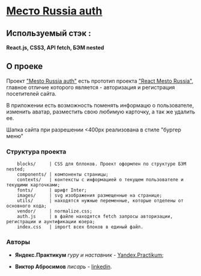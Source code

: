 # [Место Russia auth](https://v1ktorbro.github.io/react-mesto-auth/index.html)

## Используемый стэк :

**React.js, CSS3, API fetch, БЭМ nested**

## О проеке

Проект ["Mesto Russia auth"](https://v1ktorbro.github.io/react-mesto-auth/index.html) есть прототип проекта ["React Mesto Russia"](https://v1ktorbro.github.io/mesto-react/index.html), главное отличие которого является - авторизация и регистрация посетителей сайта.

В приложении есть возможность поменять информацю о пользователе, изменить аватар, разместить свою любимую карточку, а так же удалить ее.

Шапка сайта при разрешении <400px реализована в стиле "бургер меню"

### Структура проекта

        blocks/     | CSS для бллоков. Проект оформлен по структуре БЭМ nested;
        components/ | компоненты страницы;
        contexts/   | контексты с информацией о текущем пользователе и текущими карточками;
        fonts/      | шрифт Inter;
        images/     | svg изображения размещенные на странице;
        utils/      | находятся нужные переменные, которые отделены от основного кода;
        vendor/     | normalize.css;
        auth.js     | в файле находятся fetch запросы авторизации, регистрации и аунтификации юзера;
        index.css   | import всех блоков в единый файл.


### Авторы

* **Яндекс.Практикум** *гуру и наставник* - [Yandex.Practikum](https://praktikum.yandex.ru);

* **Виктор Абросимов** *писарь* - [linkedin](https://www.linkedin.com/in/victor-abrosimov-631b6b1a4/).
